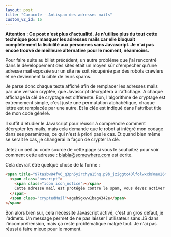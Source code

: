 ```yaml
---
layout: post
title: "Caracole - Antispam des adresses mails"
custom_v2_id: 16
---
```


**Attention : Ce post n'est plus d'actualité. Je n'utilise plus du tout cette technique pour masquer les adresses mails car elle bloquait complétement la lisibilité aux personnes sans Javascript. Je n'ai pas encoe trouvé de meilleure alternative pour le moment, néanmoins.**

Pour faire suite au billet précédent, un autre problème que j'ai rencontré
dans le développement des sites était un moyen sûr d'empecher qu'une adresse
mail exposée sur un site ne soit récupérée par des robots crawlers et ne
deviennent la cible de leurs spams.

Je parse donc chaque texte affiché afin de remplacer les adresses mails par
une version cryptée, que Javascript décryptera à l'affichage. A chaque
affichage la clé de cryptage est différente. Bon, l'algorithme de cryptage est
extremement simple, c'est juste une permutation alphabétique, chaque lettre
est remplacée par une autre. Et la clée est indiqué dans l'attribut title de
mon code généré.

Il suffit d'étudier le Javascript pour réussir à comprendre comment décrypter
les mails, mais cela demande que le robot ai intégré mon codage dans ses
paramètres, ce qui n'est à priori pas le cas. Et quand bien même se serait le
cas, je changerai la façon de crypter la clé.

Jetez un oeil au code source de cette page si vous le souhaitez pour voir
comment cette adresse : blabla@somewhere.com est écrite.

Cela devrait être quelque chose de la forme :

    
```html
<span title="97tasbw84fv6_q3pn5yirchya15nq.p9b_jziggtc40lfolwxxk@meo26m70zj2d-sur@hev8u1-dk.3" class="protectFromSpam">  
  <span class="noscript">  
    <span class="icon icon_notice"></span>  
    Cette adresse mail est protégée contre le spam, vous devez activer Javascript pour pouvoir la voir.  
  </span>  
  <span class="cryptedMail">ageh9gxvw1bag4342e</span>  
</span>
```

Bon alors bien sur, cela nécessite Javascript activé, c'est un gros défaut, je
l'admets. Un message permet de ne pas laisser l'utilisateur sans JS dans
l'incompréhension, mais ça reste problématique malgré tout. Je n'ai pas réussi
à faire mieux pour le moment.

